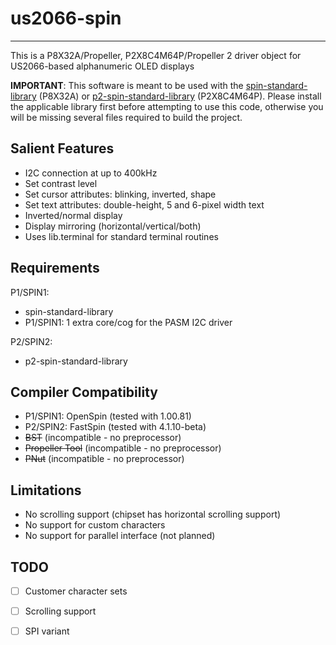 # us2066-spin
-------------

This is a P8X32A/Propeller, P2X8C4M64P/Propeller 2 driver object for US2066-based alphanumeric OLED displays

**IMPORTANT**: This software is meant to be used with the [spin-standard-library](https://github.com/avsa242/spin-standard-library) (P8X32A) or [p2-spin-standard-library](https://github.com/avsa242/p2-spin-standard-library) (P2X8C4M64P). Please install the applicable library first before attempting to use this code, otherwise you will be missing several files required to build the project.

## Salient Features

* I2C connection at up to 400kHz
* Set contrast level
* Set cursor attributes: blinking, inverted, shape
* Set text attributes: double-height, 5 and 6-pixel width text
* Inverted/normal display
* Display mirroring (horizontal/vertical/both)
* Uses lib.terminal for standard terminal routines

## Requirements

P1/SPIN1:
* spin-standard-library
* P1/SPIN1: 1 extra core/cog for the PASM I2C driver

P2/SPIN2:
* p2-spin-standard-library

## Compiler Compatibility

* P1/SPIN1: OpenSpin (tested with 1.00.81)
* P2/SPIN2: FastSpin (tested with 4.1.10-beta)
* ~~BST~~ (incompatible - no preprocessor)
* ~~Propeller Tool~~ (incompatible - no preprocessor)
* ~~PNut~~ (incompatible - no preprocessor)

## Limitations

* No scrolling support (chipset has horizontal scrolling support)
* No support for custom characters
* No support for parallel interface (not planned)

## TODO

- [ ] Customer character sets
- [ ] Scrolling support
- [ ] SPI variant


